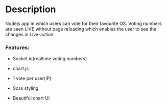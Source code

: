 <h1>Description</h1>
Nodejs app in which users can vote for their favourite OS. Voting numbers are seen LIVE without page reloading which enables the user to see the changes in Live-action.

<h3>Features:</h3>

- Socket.io(realtime voting numbers)

- chart.js 

- 1 vote per user(IP)

- Scss styling

- Beautiful chart UI